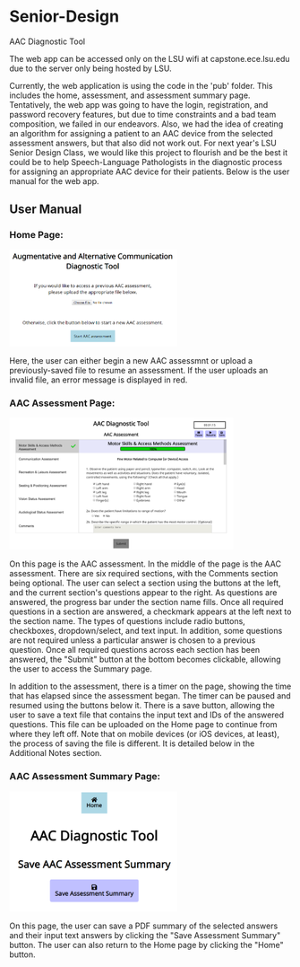 # Senior-Design
AAC Diagnostic Tool

The web app can be accessed only on the LSU wifi at capstone.ece.lsu.edu due to the server only being hosted by LSU. 

Currently, the web application is using the code in the 'pub' folder. This includes the home, assessment, and assessment summary page. Tentatively, the web app was going to have the login, registration, and password recovery features, but due to time constraints and a bad team composition, we failed in our endeavors. Also, we had the idea of creating an algorithm for assigning a patient to an AAC device from the selected assessment answers, but that also did not work out. For next year's LSU Senior Design Class, we would like this project to flourish and be the best it could be to help Speech-Language Pathologists in the diagnostic process for assigning an appropriate AAC device for their patients. Below is the user manual for the web app. 

## User Manual

### Home Page:
<img src="/images/home.PNG" alt="Home Page" width=300>

Here, the user can either begin a new AAC assessmnt or upload a previously-saved file to resume an assessment. If the user uploads an invalid file, an error message is displayed in red.

### AAC Assessment Page:
<img src="/images/assessment.PNG" alt="Assessment Page" width=400>

On this page is the AAC assessment. In the middle of the page is the AAC assessment. There are six required sections, with the Comments section being optional. The user can select a section using the buttons at the left, and the current section's questions appear to the right. As questions are answered, the progress bar under the section name fills. Once all required questions in a section are answered, a checkmark appears at the left next to the section name. The types of questions include radio buttons, checkboxes, dropdown/select, and text input. In addition, some questions are not required unless a particular answer is chosen to a previous question. Once all required questions across each section has been answered, the "Submit" button at the bottom becomes clickable, allowing the user to access the Summary page.

In addition to the assessment, there is a timer on the page, showing the time that has elapsed since the assessment began. The timer can be paused and resumed using the buttons below it. There is a save button, allowing the user to save a text file that contains the input text and IDs of the answered questions. This file can be uploaded on the Home page to continue from where they left off. Note that on mobile devices (or iOS devices, at least), the process of saving the file is different. It is detailed below in the Additional Notes section.

### AAC Assessment Summary Page:
<img src="/images/summary.PNG" alt="Summary Page" width=300>

On this page, the user can save a PDF summary of the selected answers and their input text answers by clicking the "Save Assessment Summary" button. The user can also return to the Home page by clicking the "Home" button.

